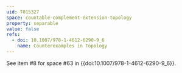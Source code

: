 ```yaml
---
uid: T015327
space: countable-complement-extension-topology
property: separable
value: false
refs:
  - doi: 10.1007/978-1-4612-6290-9_6
    name: Counterexamples in Topology
---
```

See item #8 for space #63 in {{doi:10.1007/978-1-4612-6290-9_6}}.
